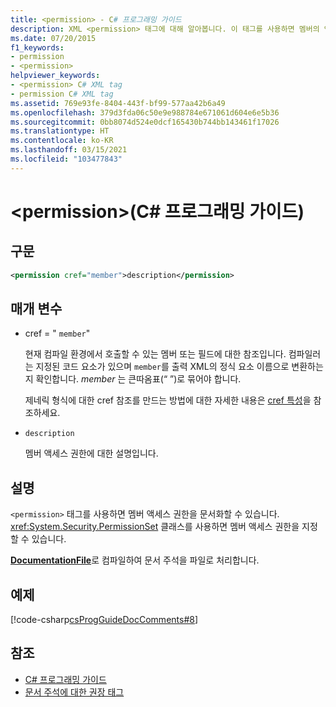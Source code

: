 ```yaml
---
title: <permission> - C# 프로그래밍 가이드
description: XML <permission> 태그에 대해 알아봅니다. 이 태그를 사용하면 멤버의 액세스를 문서화할 수 있고, PermissionSet 클래스를 사용하면 멤버에 대한 액세스를 지정할 수 있습니다.
ms.date: 07/20/2015
f1_keywords:
- permission
- <permission>
helpviewer_keywords:
- <permission> C# XML tag
- permission C# XML tag
ms.assetid: 769e93fe-8404-443f-bf99-577aa42b6a49
ms.openlocfilehash: 379d3fda06c50e9e988784e671061d604e6e5b36
ms.sourcegitcommit: 0bb8074d524e0dcf165430b744bb143461f17026
ms.translationtype: HT
ms.contentlocale: ko-KR
ms.lasthandoff: 03/15/2021
ms.locfileid: "103477843"
---
```

# <a name="permission-c-programming-guide"></a>\<permission>(C# 프로그래밍 가이드)

## <a name="syntax"></a>구문

```xml
<permission cref="member">description</permission>
```

## <a name="parameters"></a>매개 변수

- cref = " `member`"

  현재 컴파일 환경에서 호출할 수 있는 멤버 또는 필드에 대한 참조입니다. 컴파일러는 지정된 코드 요소가 있으며 `member`를 출력 XML의 정식 요소 이름으로 변환하는지 확인합니다. *member* 는 큰따옴표(“ ”)로 묶어야 합니다.

  제네릭 형식에 대한 cref 참조를 만드는 방법에 대한 자세한 내용은 [cref 특성](./cref-attribute.md)을 참조하세요.

- `description`

  멤버 액세스 권한에 대한 설명입니다.

## <a name="remarks"></a>설명

`<permission>` 태그를 사용하면 멤버 액세스 권한을 문서화할 수 있습니다. <xref:System.Security.PermissionSet> 클래스를 사용하면 멤버 액세스 권한을 지정할 수 있습니다.

[**DocumentationFile**](../../language-reference/compiler-options/output.md#documentationfile)로 컴파일하여 문서 주석을 파일로 처리합니다.

## <a name="example"></a>예제

[!code-csharp[csProgGuideDocComments#8](~/samples/snippets/csharp/VS_Snippets_VBCSharp/csProgGuideDocComments/CS/DocComments.cs#8)]

## <a name="see-also"></a>참조

- [C# 프로그래밍 가이드](../index.md)
- [문서 주석에 대한 권장 태그](./recommended-tags-for-documentation-comments.md)
